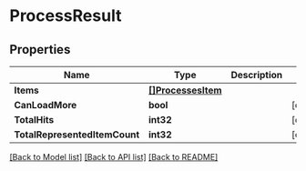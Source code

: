# ProcessResult

## Properties

Name | Type | Description | Notes
------------ | ------------- | ------------- | -------------
**Items** | [**[]ProcessesItem**](ProcessesItem.md) |  | 
**CanLoadMore** | **bool** |  | [optional] 
**TotalHits** | **int32** |  | [optional] 
**TotalRepresentedItemCount** | **int32** |  | [optional] 

[[Back to Model list]](../README.md#documentation-for-models) [[Back to API list]](../README.md#documentation-for-api-endpoints) [[Back to README]](../README.md)


